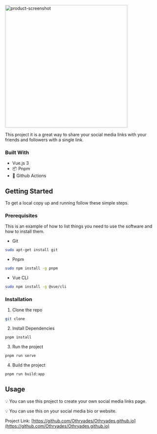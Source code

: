 


<img src="preview.gif" alt="product-screenshot" title="Social Media Links Show case" height="400"/>

This project it is a great way to share your social media links with your friends and followers with a single link.

### Built With

* Vue.js 3
* 📦 Pnpm
* 🐙 Github Actions

<!-- GETTING STARTED -->
## Getting Started

To get a local copy up and running follow these simple steps.

### Prerequisites

This is an example of how to list things you need to use the software and how to install them.

* Git

```sh
sudo apt-get install git
```
* Pnpm

```sh
sudo npm install -g pnpm
```
* Vue CLI

```sh
sudo npm install -g @vue/cli
```

### Installation

1. Clone the repo

```sh
git clone
```

2. Install Dependencies

```sh
pnpm install
```
3. Run the project

```sh
pnpm run serve
```
4. Build the project

```sh
pnpm run build:app
```
<!-- USAGE EXAMPLES -->
## Usage

💡 You can use this project to create your own social media links page.

💡 You can use this on your social media bio or website.

Project Link: [https://github.com/Othryades/Othryades.github.io](https://github.com/Othryades/Othryades.github.io)